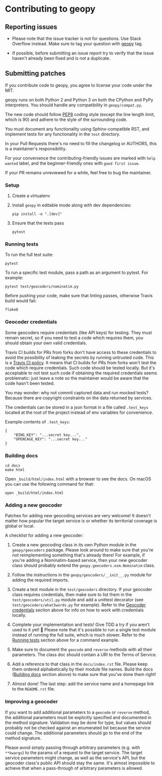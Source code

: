 # Contributing to geopy

## Reporting issues

- Please note that the issue tracker is not for questions. Use Stack Overflow
  instead. Make sure to tag your question with
  [geopy](https://stackoverflow.com/questions/tagged/geopy) tag.

- If possible, before submitting an issue report try to verify that the issue
  haven't already been fixed and is not a duplicate.


## Submitting patches

If you contribute code to geopy, you agree to license your code under the MIT.

geopy runs on both Python 2 and Python 3 on both the CPython and PyPy
interpreters. You should handle any compatibility in `geopy/compat.py`.

The new code should follow [PEP8](https://pep8.org/) coding style (except
the line length limit, which is 90) and adhere to the style of 
the surrounding code.

You must document any functionality using Sphinx-compatible RST, and
implement tests for any functionality in the `test` directory.

In your Pull Requests there's no need to fill the changelog or AUTHORS,
this is a maintainer's responsibility.

For your convenience the contributing-friendly issues are marked with
`help wanted` label, and the beginner-friendly ones with
`good first issue`.

If your PR remains unreviewed for a while, feel free to bug the maintainer.


### Setup

1.  Create a virtualenv
2.  Install `geopy` in editable mode along with dev dependencies:

        pip install -e ".[dev]"

3.  Ensure that the tests pass

        pytest


### Running tests

To run the full test suite:

    pytest

To run a specific test module, pass a path as an argument to pytest.
For example:

    pytest test/geocoders/nominatim.py

Before pushing your code, make sure that linting passes, otherwise Travis
build would fail:

    flake8


### Geocoder credentials

Some geocoders require credentials (like API keys) for testing. They must
remain secret, so if you need to test a code which requires them, you should
obtain your own valid credentials.

Travis CI builds for PRs from forks don't have access to these
credentials to avoid the possibility of leaking the secrets by running
untrusted code. This is a [Travis CI policy][travis_env]. It means that CI
builds for PRs from forks won't test the code which require credentials.
Such code should be tested locally. But it's acceptable to not test such code
if obtaining the required credentials seems problematic: just leave a note
so the maintainer would be aware that the code hasn't been tested.

[travis_env]: https://docs.travis-ci.com/user/environment-variables/#Defining-Variables-in-Repository-Settings

You may wonder: why not commit captured data and run mocked tests?
Because there are copyright constraints on the data returned by services.

The credentials can be stored in a json format in a file called `.test_keys`
located at the root of the project instead of env variables for convenience.

Example contents of `.test_keys`:

    {
        "BING_KEY": "...secret key...",
        "OPENCAGE_KEY": "...secret key..."
    }


### Building docs

    cd docs
    make html

Open `_build/html/index.html` with a browser to see the docs. On macOS you 
can use the following command for that:

    open _build/html/index.html


### Adding a new geocoder

Patches for adding new geocoding services are very welcome! It doesn't matter
how popular the target service is or whether its territorial coverage is
global or local.

A checklist for adding a new geocoder:

1.  Create a new geocoding class in its own Python module in the
    `geopy/geocoders` package. Please look around to make sure that you're
    not reimplementing something that's already there! For example, if you're
    adding a Nominatim-based service, then your new geocoder class should
    probably extend the `geopy.geocoders.osm.Nominatim` class.

2.  Follow the instructions in the `geopy/geocoders/__init__.py` module for
    adding the required imports.

3.  Create a test module in the `test/geocoders` directory. If your geocoder
    class requires credentials, then make sure to list them in the
    `test/geocoders/util.py` module and add a unittest decorator (see
    `test/geocoders/what3words.py` for example). Refer to the
    [Geocoder credentials](#geocoder-credentials) section above for info
    on how to work with credentials locally.

4.  Complete your implementation and tests! Give TDD a try if you aren't used
    to it yet! 🎉 Please note that it's possible to run a single test module
    instead of running the full suite, which is much slower. Refer to the
    [Running tests](#running-tests) section above for a command example.

5.  Make sure to document the `geocode` and `reverse` methods with all their
    parameters. The class doc should contain a URI to the Terms of Service.

6.  Add a reference to that class in the `docs/index.rst` file. Please keep
    them ordered alphabetically by their module file names. Build the docs
    ([Building docs](#building-docs) section above) to make sure that you've
    done them right!

7.  Almost done! The last step: add the service name and a homepage link to
    the `README.rst` file.


### Improving a geocoder

If you want to add additional parameters to a `geocode` or `reverse`
method, the additional parameters must be explicitly specified and documented
in the method signature. Validation may be done for type, but values should
probably not be checked against an enumerated list because the service could
change. The additional parameters should go to the end of the method signature.

Please avoid simply passing through arbitrary parameters
(e.g. with `**kwargs`) to the params of a request to the target service.
The target service parameters might change, as well as the service's API,
but the geocoder class's public API should stay the same. It's almost
impossible to achieve that when a pass-through of arbitrary parameters is
allowed.

